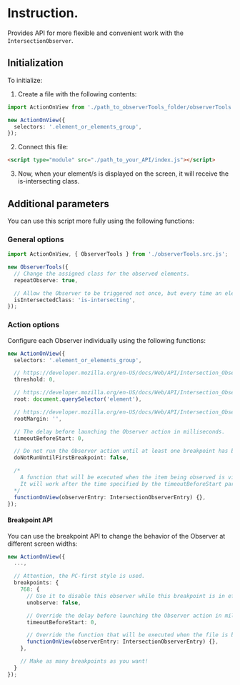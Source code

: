 # Instruction.

Provides API for more flexible and convenient work with the `IntersectionObserver`. <br>

## Initialization

To initialize:

1. Create a file with the following contents:

```ts
import ActionOnView from './path_to_observerTools_folder/observerTools.src.js';

new ActionOnView({
  selectors: '.element_or_elements_group',
});
```

2. Connect this file:

```html
<script type="module" src="./path_to_your_API/index.js"></script>
```

3. Now, when your element/s is displayed on the screen, it will receive the is-intersecting class.

## Additional parameters

You can use this script more fully using the following functions:

### General options

```ts
import ActionOnView, { ObserverTools } from './observerTools.src.js';

new ObserverTools({
  // Change the assigned class for the observed elements.
  repeatObserve: true,

  // Allow the Observer to be triggered not once, but every time an element is observed on the screen.
  isIntersectedClass: 'is-intersecting',
});
```

### Action options

Configure each Observer individually using the following functions:

```ts
new ActionOnView({
  selectors: '.element_or_elements_group',

  // https://developer.mozilla.org/en-US/docs/Web/API/Intersection_Observer_API#threshold
  threshold: 0,

  // https://developer.mozilla.org/en-US/docs/Web/API/Intersection_Observer_API#root
  root: document.querySelector('element'),

  // https://developer.mozilla.org/en-US/docs/Web/API/Intersection_Observer_API#rootmargin
  rootMargin: '',

  // The delay before launching the Observer action in milliseconds.
  timeoutBeforeStart: 0,

  // Do not run the Observer action until at least one breakpoint has been reached.
  doNotRunUntilFirstBreakpoint: false,

  /* 
    A function that will be executed when the item being observed is visible on the screen.
    It will work after the time specified by the timeoutBeforeStart parameter.
  */
  functionOnView(observerEntry: IntersectionObserverEntry) {},
});
```

#### Breakpoint API

You can use the breakpoint API to change the behavior of the Observer at different screen widths:

```ts
new ActionOnView({
  ...,

  // Attention, the PC-first style is used.
  breakpoints: {
    768: {
      // Use it to disable this observer while this breakpoint is in effect.
      unobserve: false,

      // Override the delay before launching the Observer action in milliseconds.
      timeoutBeforeStart: 0,

      // Override the function that will be executed when the file is being observed.
      functionOnView(observerEntry: IntersectionObserverEntry) {},
    },

    // Make as many breakpoints as you want!
  }
});
```
